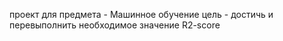 проект для предмета - Машинное обучение
цель - достичь и перевыполнить необходимое значение R2-score
